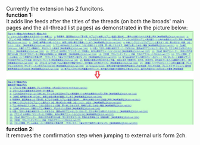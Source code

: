 Currently the extension has 2 funcitons.<br>
**function 1:**<br>
It adds line feeds after the titles of the threads (on both the broads' main pages and the all-thread list pages) as demonstrated in the picture below:<br>
![demoPic01](/demoPic01.jpg)<br>
**function 2:**<br>
It removes the comfirmation step when jumping to external urls form 2ch.<br>
